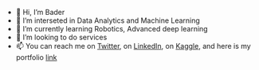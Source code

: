 - 👋 Hi, I’m Bader
- 👀 I’m interseted in Data Analytics and Machine Learning 
- 🌱 I’m currently learning Robotics, Advanced deep learning 
- 🤝 I’m looking to do services
- 📫 You can reach me on [Twitter](https://twitter.com/BadreddineBalaj?t=HyQRiwjLbFx67MK3-pLFqw&s=08), on [LinkedIn](https://www.linkedin.com/in/badreddine-balaj-3a2817219), on [Kaggle](https://www.kaggle.com/badreddineb), and here is my portfolio [link](https://badeeer.github.io/)

<!---
badeeer/badeeer is a ✨ special ✨ repository because its `README.md` (this file) appears on your GitHub profile.
You can click the Preview link to take a look at your changes.
--->
